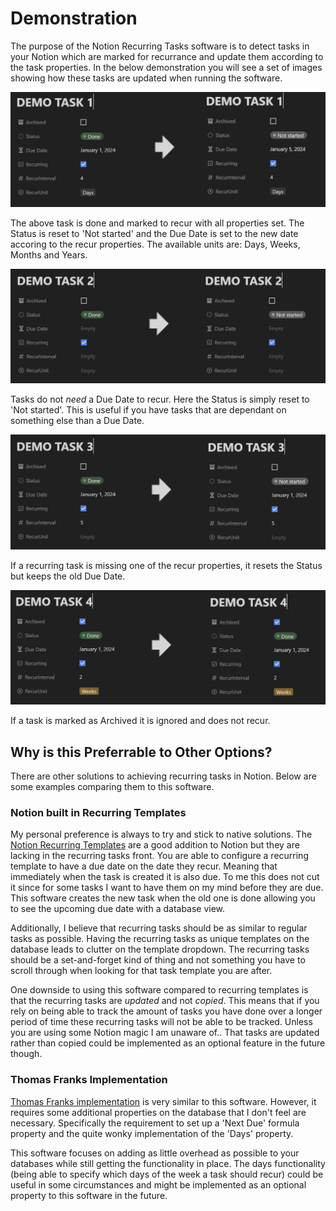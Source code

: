 # Demonstration

The purpose of the Notion Recurring Tasks software is to detect tasks in your Notion which are marked for recurrance and update them according to the task properties. In the below demonstration you will see a set of images showing how these tasks are updated when running the software.

![Recurring Task](assets/img/demonstration-1.PNG)

The above task is done and marked to recur with all properties set. The Status is reset to 'Not started' and the Due Date is set to the new date accoring to the recur properties. The available units are: Days, Weeks, Months and Years.

![Recurring Task Without Due Date](assets/img/demonstration-2.PNG)

Tasks do not *need* a Due Date to recur. Here the Status is simply reset to 'Not started'. This is useful if you have tasks that are dependant on something else than a Due Date.

![Incomplete Recurring Task](assets/img/demonstration-3.PNG)

If a recurring task is missing one of the recur properties, it resets the Status but keeps the old Due Date.

![Archived Task](assets/img/demonstration-4.PNG)

If a task is marked as Archived it is ignored and does not recur.

## Why is this Preferrable to Other Options?

There are other solutions to achieving recurring tasks in Notion. Below are some examples comparing them to this software.

### Notion built in Recurring Templates

My personal preference is always to try and stick to native solutions. The [Notion Recurring Templates](https://www.notion.so/help/guides/automate-work-repeating-database-templates) are a good addition to Notion but they are lacking in the recurring tasks front. You are able to configure a recurring template to have a due date on the date they recur. Meaning that immediately when the task is created it is also due. To me this does not cut it since for some tasks I want to have them on my mind before they are due. This software creates the new task when the old one is done allowing you to see the upcoming due date with a database view.

Additionally, I believe that recurring tasks should be as similar to regular tasks as possible. Having the recurring tasks as unique templates on the database leads to clutter on the template dropdown. The recurring tasks should be a set-and-forget kind of thing and not something you have to scroll through when looking for that task template you are after.

One downside to using this software compared to recurring templates is that the recurring tasks are *updated* and not *copied*. This means that if you rely on being able to track the amount of tasks you have done over a longer period of time these recurring tasks will not be able to be tracked. Unless you are using some Notion magic I am unaware of.. That tasks are updated rather than copied could be implemented as an optional feature in the future though.

### Thomas Franks Implementation

[Thomas Franks implementation](https://thomasjfrank.com/notion-automated-recurring-tasks/) is very similar to this software. However, it requires some additional properties on the database that I don't feel are necessary. Specifically the requirement to set up a 'Next Due' formula property and the quite wonky implementation of the 'Days' property.

This software focuses on adding as little overhead as possible to your databases while still getting the functionality in place. The days functionality (being able to specify which days of the week a task should recur) could be useful in some circumstances and might be implemented as an optional property to this software in the future.
